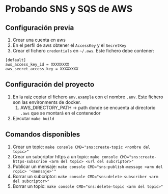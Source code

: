 # Probando SNS y SQS de AWS

## Configuración previa
1. Crear una cuenta en aws
2. En el perfil de aws obtener el `AccessKey` y el `SecretKey`
3. Crear el fichero `credentials` en `~/.aws`. Este fichero debe contener:
```
[default]
aws_access_key_id = XXXXXXXX
aws_secret_access_key = XXXXXXXX
```

## Configuración del proyecto
1. En la raiz copiar el fichero `env.example` con el nombre `.env`. Este fichero son las environments de docker.
    1. AWS_DIRECTORY_PATH -> path donde se encuenta al directorio `.aws` que se montará en el contenedor
2. Ejecutar `make build`

## Comandos disponibles
1. Crear un topic: `make console CMD="sns:create-topic <nombre del topic>"`
2. Crear un subcriptor https a un topic: `make console CMD="sns:create-https-subscribe <arm del topic> <url del subcriptor>"`
3. Publicar un mensaje: `make console CMD="sns:publish-message <arm del ropic> '<mensaje>'"`
4. Borrar un subcriptor: `make console CMD="sns:delete-subscriber <arm del subcriptor>"`
5. Borrar un topic: `make console CMD="sns:delete-topic <arm del topic>"`
